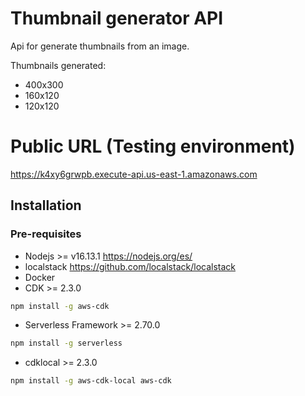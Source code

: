 # Thumbnail generator API

Api for generate thumbnails from an image.

Thumbnails generated:

- 400x300
- 160x120
- 120x120

# Public URL (Testing environment)

https://k4xy6grwpb.execute-api.us-east-1.amazonaws.com

## Installation

### Pre-requisites

- Nodejs >= v16.13.1 https://nodejs.org/es/
- localstack https://github.com/localstack/localstack
- Docker
- CDK >= 2.3.0

```sh
npm install -g aws-cdk
```

- Serverless Framework >= 2.70.0

```sh
npm install -g serverless
```

- cdklocal >= 2.3.0

```sh
npm install -g aws-cdk-local aws-cdk
```
